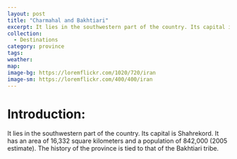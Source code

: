 ```yaml
---
layout: post
title: "Charmahal and Bakhtiari"
excerpt: It lies in the southwestern part of the country. Its capital is Shahrekord. It has an area of 16,332 square kilometers and a population of 842,000 (2005 estimate). The history of the province is tied to that of the Bakhtiari tribe.
collection:
  - Destinations
category: province
tags:
weather:
map:
image-bg: https://loremflickr.com/1020/720/iran
image-sm: https://loremflickr.com/400/400/iran
---
```

# **Introduction:**

It lies in the southwestern part of the country. Its capital is Shahrekord. It has an area of 16,332 square kilometers and a population of 842,000 (2005 estimate). The history of the province is tied to that of the Bakhtiari tribe.